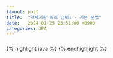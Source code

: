 ```yaml
---
layout: post
title:  "객체지향 쿼리 언어1 - 기본 문법"
date:   2024-01-25 23:51:00 +0900
categories: JPA
---
```


### 

{% highlight java %}
{% endhighlight %}